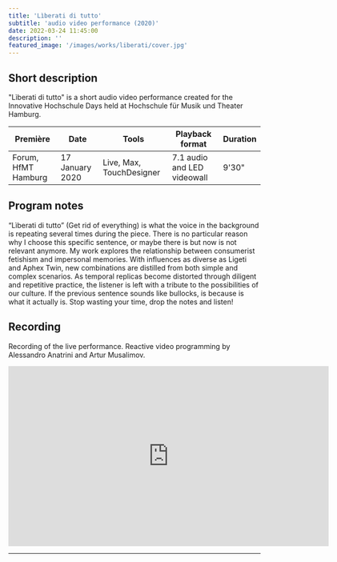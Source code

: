 ```yaml
---
title: 'Lìberati di tutto'
subtitle: 'audio video performance (2020)'
date: 2022-03-24 11:45:00
description: ''
featured_image: '/images/works/liberati/cover.jpg'
---
```




## Short description

"Lìberati di tutto" is a short audio video performance created for the Innovative Hochschule Days held at Hochschule für Musik und Theater Hamburg. 


| Première              | Date              | Tools                      | Playback format               | Duration   |
|-----------------------|-------------------|----------------------------|-------------------------------|------------|
| Forum, HfMT Hamburg   | 17 January 2020   | Live, Max, TouchDesigner   | 7.1 audio and LED videowall   | 9'30"      |



## Program notes

“Lìberati di tutto” (Get rid of everything) is what the voice in the background is repeating several times during the piece. There is no particular reason why I choose this specific sentence, or maybe there is but now is not relevant anymore.
My work explores the relationship between consumerist fetishism and impersonal memories. With influences as diverse as Ligeti and Aphex Twin, new combinations are distilled from both simple and complex scenarios. As temporal replicas become distorted through diligent and repetitive practice, the listener is left with a tribute to the possibilities of our culture.
If the previous sentence sounds like bullocks, is because is what it actually is. 
Stop wasting your time, drop the notes and listen!


## Recording

Recording of the live performance. Reactive video programming by Alessandro Anatrini and Artur Musalimov. 

<iframe src="https://player.vimeo.com/video/690666982" width="640" height="360" frameborder="0" allowfullscreen></iframe>


---